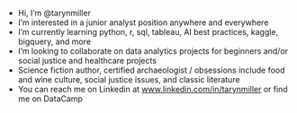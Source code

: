 - Hi, I’m @tarynmiller
-  I’m interested in a junior analyst position anywhere and everywhere
-  I’m currently learning python, r, sql, tableau, AI best practices, kaggle, bigquery, and more
-  I’m looking to collaborate on data analytics projects for beginners and/or social justice and healthcare projects
-  Science fiction author, certified archaeologist / obsessions include food and wine culture, social justice issues, and classic literature
-  You can reach me on Linkedin at www.linkedin.com/in/tarynmiller or find me on DataCamp


<!---
Taparimi/Taparimi is a ✨ special ✨ repository because its `README.md` (this file) appears on your GitHub profile.
You can click the Preview link to take a look at your changes.
--->
